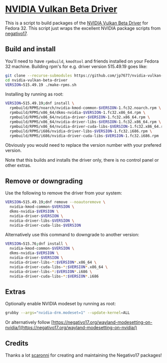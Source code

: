# [NVIDIA Vulkan Beta Driver](https://github.com/jp7677/nvidia-vulkan-beta-driver)

This is a script to build packages of the [NVIDIA Vulkan Beta Driver](https://developer.nvidia.com/vulkan-driver) for Fedora 32. This script just wraps the excellent NVIDIA package scripts from [negativo17](https://negativo17.org/).

## Build and install

You'll need to have `rpmbuild`, `kmodtool` and friends installed on your Fedora 32 machine. Building rpm's for e.g. driver version 515.49.19 goes like:

```bash
git clone --recurse-submodules https://github.com/jp7677/nvidia-vulkan-beta-driver
cd nvidia-vulkan-beta-driver
VERSION=515.49.19 ./make-rpms.sh
```

Installing by running as root:

```bash
VERSION=515.49.19;dnf install \
  rpmbuild/RPMS/noarch/nvidia-kmod-common-$VERSION-1.fc32.noarch.rpm \
  rpmbuild/RPMS/x86_64/dkms-nvidia-$VERSION-1.fc32.x86_64.rpm \
  rpmbuild/RPMS/x86_64/nvidia-driver-$VERSION-1.fc32.x86_64.rpm \
  rpmbuild/RPMS/x86_64/nvidia-driver-libs-$VERSION-1.fc32.x86_64.rpm \
  rpmbuild/RPMS/x86_64/nvidia-driver-cuda-libs-$VERSION-1.fc32.x86_64.rpm \
  rpmbuild/RPMS/i686/nvidia-driver-libs-$VERSION-1.fc32.i686.rpm \
  rpmbuild/RPMS/i686/nvidia-driver-cuda-libs-$VERSION-1.fc32.i686.rpm
```

Obviously you would need to replace the version number with your prefered version.

Note that this builds and installs the driver only, there is no control panel or other extras.

## Remove or downgrading

Use the following to remove the driver from your system:

```bash
VERSION=515.49.19;dnf remove --noautoremove \
  nvidia-kmod-common-$VERSION \
  dkms-nvidia-$VERSION \
  nvidia-driver-$VERSION \
  nvidia-driver-libs-$VERSION \
  nvidia-driver-cuda-libs-$VERSION
```

Alternatively use this command to downgrade to another version:

```bash
VERSION=515.76;dnf install \
  nvidia-kmod-common-$VERSION \
  dkms-nvidia-$VERSION \
  nvidia-driver-$VERSION \
  nvidia-driver-libs-*:$VERSION*.x86_64 \
  nvidia-driver-cuda-libs-*:$VERSION*.x86_64 \
  nvidia-driver-libs-*:$VERSION*.i686 \
  nvidia-driver-cuda-libs-*:$VERSION*.i686
```

## Extras

Optionally enable NVIDIA modeset by running as root:

```bash
grubby --args="nvidia-drm.modeset=1" --update-kernel=ALL
```

Or alternatively follow [https://negativo17.org/wayland-modesetting-on-nvidia/](https://negativo17.org/wayland-modesetting-on-nvidia/)

## Credits

Thanks a lot [scaronni](https://github.com/scaronni) for creating and maintaining the Negativo17 packages!

